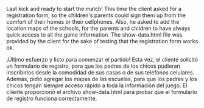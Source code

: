 Last kick and ready to start the match! This time the client asked for a registration form, so the children's parents could sign them up from the comfort of their homes or their cellphones. Also, he asked to add the location maps of the schools, for the parents and children to have always quick access to all the game information. The show-data.html file was provided by the client for the sake of testing that the registration form works ok. 

¡Último esfuerzo y listo para comenzar el partido! Esta vez, el cliente solicitó un formulario de registro, para que los padres de los chicos pudieran inscribirlos desde la comodidad de sus casas o de sus teléfonos celulares. Además, pidió agregar los mapas de las escuelas, para que los padres y los chicos tengan siempre acceso rápido a toda la información del juego. El cliente proporcionó el archivo show-data.html para probar que el formulario de registro funciona correctamente.